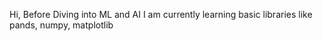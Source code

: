 Hi, 
Before Diving into ML and AI
I am currently learning basic libraries like pands, numpy, matplotlib
